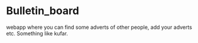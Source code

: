 # Bulletin_board
webapp where you can find some adverts of other people, add your adverts etc.
Something like kufar.
